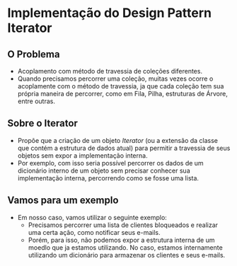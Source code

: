 # Implementação do Design Pattern Iterator

## O Problema
  - Acoplamento com método de travessia de coleções diferentes.
  - Quando precisamos percorrer uma coleção, muitas vezes ocorre o acoplamente com o método de travessia, ja que cada coleção tem sua própria maneira de percorrer, como em Fila, Pilha, estruturas de Árvore, entre outras.

## Sobre o Iterator
  - Propõe que a criação de um objeto *Iterator* (ou a extensão da classe que contém a estrutura de dados atual) para permitir a travessia de seus objetos sem expor a implementação interna.
  - Por exemplo, com isso seria possível percorrer os dados de um dicionário interno de um objeto sem precisar conhecer sua implementação interna, percorrendo como se fosse uma lista. 

## Vamos para um exemplo 
  - Em nosso caso, vamos utilizar o seguinte exemplo:
    * Precisamos percorrer uma lista de clientes bloqueados e realizar uma certa ação, como notificar seus e-mails.
    * Porém, para isso, não podemos expor a estrutura interna de um moedlo que ja estamos utilizando. No caso, estamos internamente utilizando um dicionário para armazenar os clientes e seus e-mails.